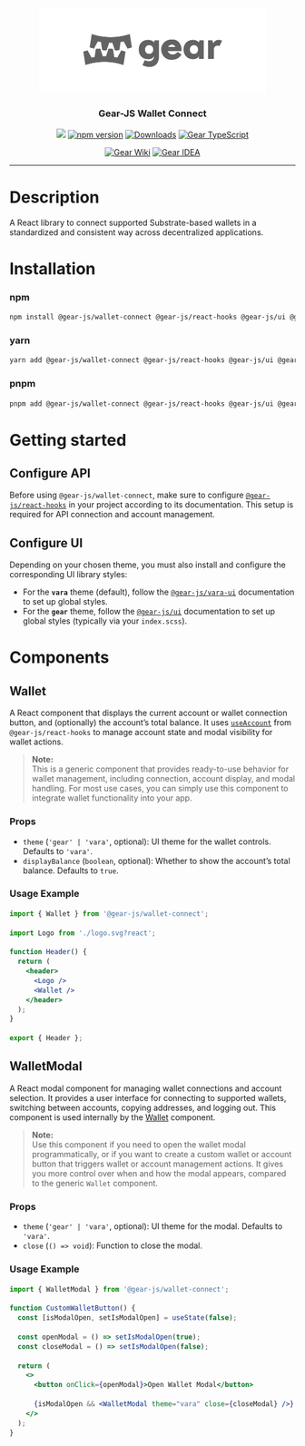 <p align="center">
  <a href="https://gear-tech.io">
    <img src="https://github.com/gear-tech/gear/blob/master/images/logo-grey.png" width="400" alt="GEAR">
  </a>
</p>
<h3 align="center">
    Gear-JS Wallet Connect
</h3>
<p align=center>
    <a href="https://github.com/gear-tech/gear-js/blob/master/LICENSE"><img src="https://img.shields.io/badge/License-GPL%203.0-success"></a>
    <a href="https://www.npmjs.com/package/@gear-js/wallet-connect"><img src="https://img.shields.io/npm/v/@gear-js/wallet-connect.svg" alt="npm version"></a>
    <a href="https://www.npmjs.com/package/@gear-js/wallet-connect"><img src="https://img.shields.io/npm/dm/@gear-js/wallet-connect.svg" alt="Downloads"></a>
    <a href="https://github.com/gear-tech/gear-js/tree/master/apis/gear"><img src="https://img.shields.io/badge/Gear-TypeScript-blue?logo=typescript" alt="Gear TypeScript"></a>
</p>
<p align="center">
    <a href="https://wiki.gear-tech.io"><img src="https://img.shields.io/badge/Gear-Wiki-orange?logo=bookstack" alt="Gear Wiki"></a>
    <a href="https://idea.gear-tech.io"><img src="https://img.shields.io/badge/Gear-IDEA-blue?logo=data:image/png;base64,iVBORw0KGgoAAAANSUhEUgAAABAAAAAQCAYAAAAf8/9hAAAACXBIWXMAAAsTAAALEwEAmpwYAAAAAXNSR0IArs4c6QAAAARnQU1BAACxjwv8YQUAAADFSURBVHgBrVLLDYMwDH0OG7ABG5QNYIOwQRmhI3QERmCDMAIjsEFHgA2SDZyk5lRU1LQvQXLi2M+fDUQkLPpKz7MjNS/eN3VHGthSe0SHw2kN8bkwR4Rd9I3JGzWvkxXkQFD0z6Qs+6O0IQ9BlvXZVPDQYr9aNBglXmVUBqHLpCwqD6FTqhYHkfJkODmIpBMdEJVGh7pBZPmk+1rKL3lRfgeTxGrVY2T6z1TbUTKBhLrB1l4DkT+pMoBRzA5k4gCSzQP6wQlxwzh5ZgAAAABJRU5ErkJggg==" alt="Gear IDEA"></a>
</p>
<hr>

# Description

A React library to connect supported Substrate-based wallets in a standardized and consistent way across decentralized applications.

# Installation

### npm

```sh
npm install @gear-js/wallet-connect @gear-js/react-hooks @gear-js/ui @gear-js/vara-ui
```

### yarn

```sh
yarn add @gear-js/wallet-connect @gear-js/react-hooks @gear-js/ui @gear-js/vara-ui
```

### pnpm

```sh
pnpm add @gear-js/wallet-connect @gear-js/react-hooks @gear-js/ui @gear-js/vara-ui
```

# Getting started

## Configure API

Before using `@gear-js/wallet-connect`, make sure to configure [`@gear-js/react-hooks`](https://github.com/gear-tech/gear-js/tree/main/utils/react-hooks) in your project according to its documentation. This setup is required for API connection and account management.

## Configure UI

Depending on your chosen theme, you must also install and configure the corresponding UI library styles:

- For the **`vara`** theme (default), follow the [`@gear-js/vara-ui`](https://github.com/gear-tech/gear-js/tree/main/utils/vara-ui) documentation to set up global styles.
- For the **`gear`** theme, follow the [`@gear-js/ui`](https://github.com/gear-tech/gear-js/tree/main/utils/ui) documentation to set up global styles (typically via your `index.scss`).

# Components

## Wallet

A React component that displays the current account or wallet connection button, and (optionally) the account’s total balance. It uses [`useAccount`](https://github.com/gear-tech/gear-js/tree/main/utils/react-hooks#useaccount) from `@gear-js/react-hooks` to manage account state and modal visibility for wallet actions.

> **Note:**  
> This is a generic component that provides ready-to-use behavior for wallet management, including connection, account display, and modal handling. For most use cases, you can simply use this component to integrate wallet functionality into your app.

### Props

- `theme` (`'gear' | 'vara'`, optional): UI theme for the wallet controls. Defaults to `'vara'`.
- `displayBalance` (`boolean`, optional): Whether to show the account’s total balance. Defaults to `true`.

### Usage Example

```jsx
import { Wallet } from '@gear-js/wallet-connect';

import Logo from './logo.svg?react';

function Header() {
  return (
    <header>
      <Logo />
      <Wallet />
    </header>
  );
}

export { Header };
```

## WalletModal

A React modal component for managing wallet connections and account selection. It provides a user interface for connecting to supported wallets, switching between accounts, copying addresses, and logging out. This component is used internally by the [Wallet](#wallet) component.

> **Note:**  
> Use this component if you need to open the wallet modal programmatically, or if you want to create a custom wallet or account button that triggers wallet or account management actions. It gives you more control over when and how the modal appears, compared to the generic `Wallet` component.

### Props

- `theme` (`'gear' | 'vara'`, optional): UI theme for the modal. Defaults to `'vara'`.
- `close` (`() => void`): Function to close the modal.

### Usage Example

```jsx
import { WalletModal } from '@gear-js/wallet-connect';

function CustomWalletButton() {
  const [isModalOpen, setIsModalOpen] = useState(false);

  const openModal = () => setIsModalOpen(true);
  const closeModal = () => setIsModalOpen(false);

  return (
    <>
      <button onClick={openModal}>Open Wallet Modal</button>

      {isModalOpen && <WalletModal theme="vara" close={closeModal} />}
    </>
  );
}
```
